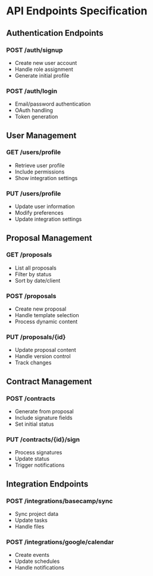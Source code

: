 # API Endpoints Specification

## Authentication Endpoints

### POST /auth/signup
- Create new user account
- Handle role assignment
- Generate initial profile

### POST /auth/login
- Email/password authentication
- OAuth handling
- Token generation

## User Management

### GET /users/profile
- Retrieve user profile
- Include permissions
- Show integration settings

### PUT /users/profile
- Update user information
- Modify preferences
- Update integration settings

## Proposal Management

### GET /proposals
- List all proposals
- Filter by status
- Sort by date/client

### POST /proposals
- Create new proposal
- Handle template selection
- Process dynamic content

### PUT /proposals/{id}
- Update proposal content
- Handle version control
- Track changes

## Contract Management

### POST /contracts
- Generate from proposal
- Include signature fields
- Set initial status

### PUT /contracts/{id}/sign
- Process signatures
- Update status
- Trigger notifications

## Integration Endpoints

### POST /integrations/basecamp/sync
- Sync project data
- Update tasks
- Handle files

### POST /integrations/google/calendar
- Create events
- Update schedules
- Handle notifications
